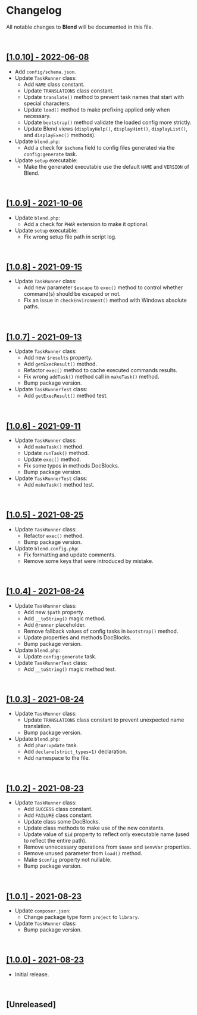# Changelog

All notable changes to **Blend** will be documented in this file.

<br />

## [[1.0.10] - 2022-06-08](https://github.com/MarwanAlsoltany/blend/compare/v1.0.9...v1.0.10)
- Add `config/schema.json`.
- Update `TaskRunner` class:
    - Add `NAME` class constant.
    - Update `TRANSLATIONS` class constant.
    - Update `translate()` method to prevent task names that start with special characters.
    - Update `load()` method to make prefixing applied only when necessary.
    - Update `bootstrap()` method validate the loaded config more strictly.
    - Update Blend views (`displayHelp()`, `displayHint()`, `displayList()`, and `displayExec()` methods).
- Update `blend.php`:
    - Add a check for `$schema` field to config files generated via the `config:generate` task.
- Update `setup` executable:
    - Make the generated executable use the default `NAME` and `VERSION` of Blend.

<br />

## [[1.0.9] - 2021-10-06](https://github.com/MarwanAlsoltany/blend/compare/v1.0.8...v1.0.9)
- Update `blend.php`:
    - Add a check for `PHAR` extension to make it optional.
- Update `setup` executable:
    - Fix wrong setup file path in script log.

<br />

## [[1.0.8] - 2021-09-15](https://github.com/MarwanAlsoltany/blend/compare/v1.0.7...v1.0.8)
- Update `TaskRunner` class:
    - Add new parameter `$escape` to `exec()` method to control whether command(s) should be escaped or not.
    - Fix an issue in `checkEnvironment()` method with Windows absolute paths.

<br />

## [[1.0.7] - 2021-09-13](https://github.com/MarwanAlsoltany/blend/compare/v1.0.6...v1.0.7)
- Update `TaskRunner` class:
    * Add new `$results` property.
    * Add `getExecResult()` method.
    * Refactor `exec()` method to cache executed commands results.
    - Fix wrong `addTask()` method call in `makeTask()` method.
    - Bump package version.
- Update `TaskRunnerTest` class:
    - Add `getExecResult()` method test.

<br />

## [[1.0.6] - 2021-09-11](https://github.com/MarwanAlsoltany/blend/compare/v1.0.5...v1.0.6)
- Update `TaskRunner` class:
    - Add `makeTask()` method.
    - Update `runTask()` method.
    - Update `exec()` method.
    - Fix some typos in methods DocBlocks.
    - Bump package version.
- Update `TaskRunnerTest` class:
    - Add `makeTask()` method test.

<br />

## [[1.0.5] - 2021-08-25](https://github.com/MarwanAlsoltany/blend/compare/v1.0.4...v1.0.5)
- Update `TaskRunner` class:
    - Refactor `exec()` method.
    - Bump package version.
- Update `blend.config.php`:
    - Fix formatting and update comments.
    - Remove some keys that were introduced by mistake.

<br />

## [[1.0.4] - 2021-08-24](https://github.com/MarwanAlsoltany/blend/compare/v1.0.3...v1.0.4)
- Update `TaskRunner` class:
    - Add new `$path` property.
    - Add `__toString()` magic method.
    - Add `@runner` placeholder.
    - Remove fallback values of config tasks in `bootstrap()` method.
    - Update properties and methods DocBlocks.
    - Bump package version.
- Update `blend.php`:
    - Update `config:generate` task.
- Update `TaskRunnerTest` class:
    - Add `__toString()` magic method test.

<br />

## [[1.0.3] - 2021-08-24](https://github.com/MarwanAlsoltany/blend/compare/v1.0.2...v1.0.3)
- Update `TaskRunner` class:
    - Update `TRANSLATIONS` class constant to prevent unexpected name translation.
    - Bump package version.
- Update `blend.php`:
    - Add `phar:update` task.
    - Add `declare(strict_types=1)` declaration.
    - Add namespace to the file.

<br />

## [[1.0.2] - 2021-08-23](https://github.com/MarwanAlsoltany/blend/compare/v1.0.1...v1.0.2)
- Update `TaskRunner` class:
    - Add `SUCCESS` class constant.
    - Add `FAILURE` class constant.
    - Update class some DocBlocks.
    - Update class methods to make use of the new constants.
    - Update value of `$id` property to reflect only executable name (used to reflect the entire path).
    - Remove unnecessary operations from `$name` and `$envVar` properties.
    - Remove unused parameter from `load()` method.
    - Make `$config` property not nullable.
    - Bump package version.

<br />

## [[1.0.1] - 2021-08-23](https://github.com/MarwanAlsoltany/blend/compare/v1.0.0...v1.0.1)
- Update `composer.json`:
    - Change package type form `project` to `library`.
- Update `TaskRunner` class:
    - Bump package version.

<br />

## [[1.0.0] - 2021-08-23](https://github.com/MarwanAlsoltany/blend/commits/v1.0.0)
- Initial release.

<br />

## [Unreleased]

<br />
